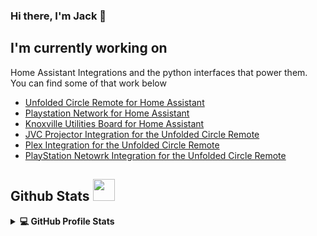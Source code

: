 ### Hi there, I'm Jack 👋

## I'm currently working on

Home Assistant Integrations and the python interfaces that power them. 
You can find some of that work below
- [Unfolded Circle Remote for Home Assistant](https://github.com/JackJPowell/hass-unfoldedcircle) 
- [Playstation Network for Home Assistant](https://github.com/JackJPowell/hass-psn)
- [Knoxville Utilities Board for Home Assistant](https://github.com/JackJPowell/hass-kub)
- [JVC Projector Integration for the Unfolded Circle Remote](https://github.com/JackJPowell/uc-intg-jvc)
- [Plex Integration for the Unfolded Circle Remote](https://github.com/JackJPowell/uc-intg-plex)
- [PlayStation Netowrk Integration for the Unfolded Circle Remote](https://github.com/JackJPowell/uc-intg-psn)

## Github Stats <img src = "https://i.pinimg.com/originals/65/c4/f4/65c4f452571be1261e9c623f7da488ac.gif" width="35px" height="35px" />

<details> 
    <summary>
        <b>💻 GitHub Profile Stats</b>
    </summary>
    <br/>
    <p>
        <a href="https://github.com/anuraghazra/github-readme-stats"><img alt="JackJPowell's Github Stats" src="https://github-readme-stats.vercel.app/api?username=JackJPowell&show_icons=true&count_private=true&theme=transparent" height="192px"/></a>
        <br/>
        <img src="https://github-readme-stats.vercel.app/api/top-langs?username=JackJPowell&show_icons=true&locale=en&layout=compact&theme=transparent" alt="SuperFullStack" height="192px"/>
        <br/>
    </p>
</details>
<br/>

